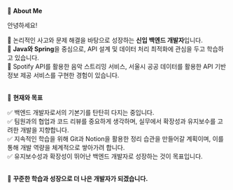 👋&nbsp;**About Me**<br>

안녕하세요!<br>

📌&nbsp;논리적인 사고와 문제 해결을 바탕으로 성장하는 **신입 백엔드 개발자**입니다.<br>
📌&nbsp;**Java와 Spring**을 중심으로, API 설계 및 데이터 처리 최적화에 관심을 두고 학습하고 있습니다.<br>
📌&nbsp;Spotify API를 활용한 음악 스트리밍 서비스, 서울시 공공 데이터를 활용한 API 기반 정보 제공 서비스를 구현한 경험이 있습니다.<br><br>


🔧&nbsp;**현재와 목표**<br>

✅&nbsp;백엔드 개발자로서의 기본기를 탄탄히 다지는 중입니다.<br>
✅&nbsp;팀원과의 협업과 코드 리뷰를 중요하게 생각하며, 실무에서 확장성과 유지보수를 고려한 개발을 지향합니다.<br>
✅&nbsp;지속적인 학습을 위해 Git과 Notion을 활용한 정리 습관을 만들어갈 계획이며, 이를 통해 개발 역량을 체계적으로 쌓아가려 합니다.<br>
✅&nbsp;유지보수성과 확장성이 뛰어난 백엔드 개발자로 성장하는 것이 목표입니다.<br><br>


🚀&nbsp;**꾸준한 학습과 성장으로 더 나은 개발자가 되겠습니다.**
